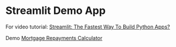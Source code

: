 # Streamlit Demo App

For video tutorial: [Streamlit: The Fastest Way To Build Python Apps?](https://www.youtube.com/watch?v=D0D4Pa22iG0&lc=Ugz_mHQgRHlnn1BJqlx4AaABAg)

Demo [Mortgage Repayments Calculator](https://bradyoo12-streamlit-demo-app-mortgage-calculator-0tprli.streamlit.app/)
